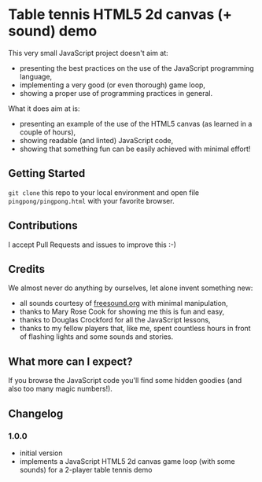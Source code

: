 Table tennis HTML5 2d canvas (+ sound) demo
===========================================

This very small JavaScript project doesn't aim at:

* presenting the best practices on the use of the JavaScript programming language,
* implementing a very good (or even thorough) game loop,
* showing a proper use of programming practices in general.

What it does aim at is:

* presenting an example of the use of the HTML5 canvas (as learned in a couple of hours),
* showing readable (and linted) JavaScript code,
* showing that something fun can be easily achieved with minimal effort!

Getting Started
---------------

`git clone` this repo to your local environment and open file `pingpong/pingpong.html`
with your favorite browser.

Contributions
-------------

I accept Pull Requests and issues to improve this :-)

Credits
-------
We almost never do anything by ourselves, let alone invent something new:

* all sounds courtesy of [freesound.org](freesound) with minimal manipulation,
* thanks to Mary Rose Cook for showing me this is fun and easy,
* thanks to Douglas Crockford for all the JavaScript lessons,
* thanks to my fellow players that, like me, spent countless hours in front of
flashing lights and some sounds and stories.

What more can I expect?
-----------------------

If you browse the JavaScript code you'll find some hidden goodies (and also too many
magic numbers!).

Changelog
---------
### 1.0.0
- initial version
- implements a JavaScript HTML5 2d canvas game loop (with some sounds) for a 2-player
table tennis demo